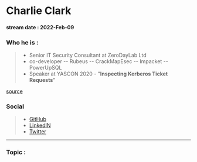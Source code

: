 # Charlie Clark
#### stream date : 2022-Feb-09

### Who he is :
> - Senior IT Security Consultant at ZeroDayLab Ltd
> - co-developer
> -- Rubeus
> -- CrackMapEsec 
> -- Impacket
> -- PowerUpSQL
> - Speaker at YASCON 2020 - "**Inspecting Kerberos Ticket Requests**"

[source](https://github.com/0xe7/Talks/blob/main/Inspecting%20Kerberos%20Ticket%20Requests%20v1.pdf)


### Social
> - [GitHub](https://github.com/0xe7)<br>
> - [LinkedIN](https://www.linkedin.com/in/exploitph)<br>
> - [Twitter ](https://twitter.com/exploitph)<br>
<hr>

### Topic : 




